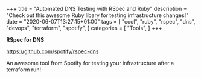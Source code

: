 +++
title = "Automated DNS Testing with RSpec and Ruby"
description = "Check out this awesome Ruby libary for testing infrastructure changes!"
date = "2020-06-07T13:27:15+01:00"
tags = [
  "cool",
  "ruby",
  "rspec",
  "dns",
  "devops",
  "terraform",
  "spotify",
]
categories = [
  "Tools",
]
+++

__RSpec for DNS__

https://github.com/spotify/rspec-dns

An awesome tool from Spotify for testing your infrastructure after a terraform run!